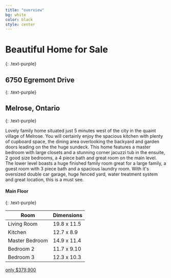 ```yaml
---
title: "overview"
bg: white
color: black
style: center
---
```


# Beautiful Home for Sale
{: .text-purple}

## 6750 Egremont Drive
{: .text-purple}

## Melrose, Ontario
{: .text-purple}

<span class="fa-stack subtlecircle" style="font-size:100px; background:rgba(255,166,0,0.1)">
  <i class="fa fa-circle fa-stack-2x text-white"></i>
  <i class="fa fa-home fa-stack-1x text-orange"></i>
</span>

Lovely family home situated just 5 minutes west of the city in the quaint village of Melrose. You will certainly enjoy the spacious kitchen with plenty of cupboard space, the dining area overlooking the backyard and garden doors leading on the the huge sundeck. This home features a master bedroom with large closets and a stunning corner jacuzzi tub in the ensuite, 2 good size bedrooms, a 4 piece bath and great room on the main level. The lower level boasts a huge finished family room great for a large family, a guest room with 3 piece bath and a spacious laundry room. With it's oversized double car garage, huge fenced yard, water treatment system and great location, this is a must see.

#### Main Floor
{: .text-purple}
<table>
  <thead>
    <tr>
      <th>Room</th>
      <th>Dimensions</th>
    </tr>
  </thead>
  <tbody>
    <tr>
      <td data-label="Room">Living Room</td>
      <td data-label="Dimensions">19.8 x 11.5</td>
    </tr>
    <tr>
      <td data-label="Room">Kitchen</td>
      <td data-label="Dimensions">12.7 x 8.9</td>
    </tr>
    <tr>
      <td data-label="Room">Master Bedroom</td>
      <td data-label="Dimensions">14.9 x 11.4</td>
    </tr>
    <tr>
      <td data-label="Room">Bedroom 2</td>
       <td data-label="Dimensions">11.7 x 9.10</td>
    </tr>
    <tr>
      <td data-label="Room">Bedroom 3</td>
      <td data-label="Dimensions">12.3 x 10.3</td>
    </tr>
  </tbody>
</table>


<span id="forkongithub">
  <a href="{{ site.source_link }}" class="bg-blue">
    only $379,900
  </a>
</span>
